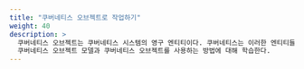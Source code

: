 ```yaml
---
title: "쿠버네티스 오브젝트로 작업하기"
weight: 40
description: >
  쿠버네티스 오브젝트는 쿠버네티스 시스템의 영구 엔티티이다. 쿠버네티스는 이러한 엔티티들을 사용하여 클러스터의 상태를 나타낸다. 
  쿠버네티스 오브젝트 모델과 쿠버네티스 오브젝트를 사용하는 방법에 대해 학습한다.
---
```

